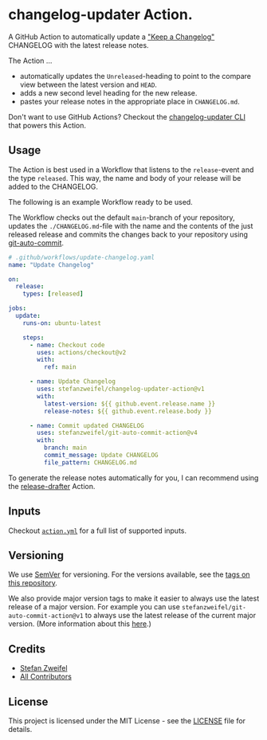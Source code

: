 # changelog-updater Action.

A GitHub Action to automatically update a ["Keep a Changelog"](https://keepachangelog.com/) CHANGELOG with the latest release notes.

The Action …

- automatically updates the `Unreleased`-heading to point to the compare view between the latest version and `HEAD`.
- adds a new second level heading for the new release.
- pastes your release notes in the appropriate place in `CHANGELOG.md`.

Don't want to use GitHub Actions? Checkout the [changelog-updater CLI](https://github.com/stefanzweifel/php-changelog-updater) that powers this Action.

## Usage

The Action is best used in a Workflow that listens to the `release`-event and the type `released`. This way, the name and body of your release will be added to the CHANGELOG.

The following is an example Workflow ready to be used.

The Workflow checks out the default `main`-branch of your repository, updates the `./CHANGELOG.md`-file with the name and the contents of the just released release and commits the changes back to your repository using [git-auto-commit](https://github.com/stefanzweifel/git-auto-commit-action).

```yaml
# .github/workflows/update-changelog.yaml
name: "Update Changelog"

on:
  release:
    types: [released]

jobs:
  update:
    runs-on: ubuntu-latest

    steps:
      - name: Checkout code
        uses: actions/checkout@v2
        with:
          ref: main

      - name: Update Changelog
        uses: stefanzweifel/changelog-updater-action@v1
        with:
          latest-version: ${{ github.event.release.name }}
          release-notes: ${{ github.event.release.body }}

      - name: Commit updated CHANGELOG
        uses: stefanzweifel/git-auto-commit-action@v4
        with:
          branch: main
          commit_message: Update CHANGELOG
          file_pattern: CHANGELOG.md
```

To generate the release notes automatically for you, I can recommend using the [release-drafter](https://github.com/release-drafter/release-drafter) Action. 

## Inputs

Checkout [`action.yml`](https://github.com/stefanzweifel/changelog-updater-action/blob/main/action.yml) for a full list of supported inputs.

## Versioning

We use [SemVer](http://semver.org/) for versioning. For the versions available, see the [tags on this repository](https://github.com/stefanzweifel/changelog-updater-action/tags).

We also provide major version tags to make it easier to always use the latest release of a major version. For example you can use `stefanzweifel/git-auto-commit-action@v1` to always use the latest release of the current major version.
(More information about this [here](https://help.github.com/en/actions/building-actions/about-actions#versioning-your-action).)

## Credits

* [Stefan Zweifel](https://github.com/stefanzweifel)
* [All Contributors](https://github.com/stefanzweifel/changelog-updater-action/graphs/contributors)

## License

This project is licensed under the MIT License - see the [LICENSE](https://github.com/stefanzweifel/changelog-updater-action/blob/main/LICENSE) file for details.
